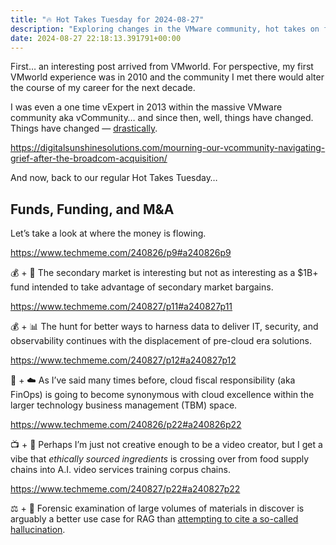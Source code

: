 ```yaml
---
title: "🔥 Hot Takes Tuesday for 2024-08-27"
description: "Exploring changes in the VMware community, hot takes on funds, funding, M&A, and the evolving cloud landscape."
date: 2024-08-27 22:18:13.391791+00:00
---
```


<!-- buttondown-editor-mode: plaintext --><p>First… an interesting post arrived from VMworld. For perspective, my first VMworld experience was in 2010 and the community I met there would alter the course of my career for the next decade.</p><p>I was even a one time vExpert in 2013 within the massive VMware community aka vCommunity… and since then, well, things have changed. Things have changed — <a target="_blank" rel="noopener noreferrer nofollow" href="https://digitalsunshinesolutions.com/mourning-our-vcommunity-navigating-grief-after-the-broadcom-acquisition/">drastically</a>.</p><p><a target="_blank" rel="noopener noreferrer nofollow" href="https://digitalsunshinesolutions.com/mourning-our-vcommunity-navigating-grief-after-the-broadcom-acquisition/">https://digitalsunshinesolutions.com/mourning-our-vcommunity-navigating-grief-after-the-broadcom-acquisition/</a></p><p>And now, back to our regular Hot Takes Tuesday…</p><h2>Funds, Funding, and M&amp;A</h2><p>Let’s take a look at where the money is flowing.</p><p><a target="_blank" rel="noopener noreferrer nofollow" href="https://www.techmeme.com/240826/p9#a240826p9">https://www.techmeme.com/240826/p9#a240826p9</a></p><p>💰 + 🥈 The secondary market is interesting but not as interesting as a $1B+ fund intended to take advantage of secondary market bargains.</p><p><a target="_blank" rel="noopener noreferrer nofollow" href="https://www.techmeme.com/240827/p11#a240827p11">https://www.techmeme.com/240827/p11#a240827p11</a></p><p>💰 + 📊 The hunt for better ways to harness data to deliver IT, security, and observability continues with the displacement of pre-cloud era solutions.</p><p><a target="_blank" rel="noopener noreferrer nofollow" href="https://www.techmeme.com/240827/p12#a240827p12">https://www.techmeme.com/240827/p12#a240827p12</a></p><p>💸 + ☁️ As I’ve said many times before, cloud fiscal responsibility (aka FinOps) is going to become synonymous with cloud excellence within the larger technology business management (TBM) space.</p><p><a target="_blank" rel="noopener noreferrer nofollow" href="https://www.techmeme.com/240826/p22#a240826p22">https://www.techmeme.com/240826/p22#a240826p22</a></p><p>📺 + 🤖 Perhaps I’m just not creative enough to be a video creator, but I get a vibe that <em>ethically sourced ingredients</em> is crossing over from food supply chains into A.I. video services training corpus chains.</p><p><a target="_blank" rel="noopener noreferrer nofollow" href="https://www.techmeme.com/240827/p22#a240827p22">https://www.techmeme.com/240827/p22#a240827p22</a></p><p>⚖️ + 🤖 Forensic examination of large volumes of materials in discover is arguably a better use case for RAG than <a target="_blank" rel="noopener noreferrer nofollow" href="https://www.businessinsider.com/young-lawyer-fired-using-chatgpt-job-work-hallucinations-errors-2023-11">attempting to cite a so-called hallucination</a>.</p>